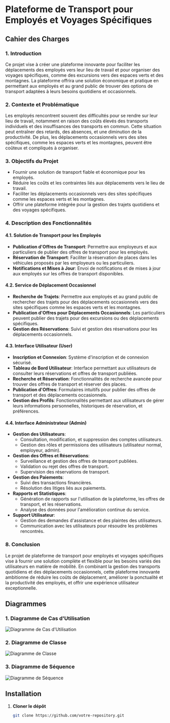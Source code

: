 # Plateforme de Transport pour Employés et Voyages Spécifiques

## Cahier des Charges

### 1. Introduction

Ce projet vise à créer une plateforme innovante pour faciliter les déplacements des employés vers leur lieu de travail et pour organiser des voyages spécifiques, comme des excursions vers des espaces verts et des montagnes. La plateforme offrira une solution économique et pratique en permettant aux employés et au grand public de trouver des options de transport adaptées à leurs besoins quotidiens et occasionnels.

### 2. Contexte et Problématique

Les employés rencontrent souvent des difficultés pour se rendre sur leur lieu de travail, notamment en raison des coûts élevés des transports individuels et des insuffisances des transports en commun. Cette situation peut entraîner des retards, des absences, et une diminution de la productivité. De plus, les déplacements occasionnels vers des sites spécifiques, comme les espaces verts et les montagnes, peuvent être coûteux et compliqués à organiser.

### 3. Objectifs du Projet

- Fournir une solution de transport fiable et économique pour les employés.
- Réduire les coûts et les contraintes liés aux déplacements vers le lieu de travail.
- Faciliter les déplacements occasionnels vers des sites spécifiques comme les espaces verts et les montagnes.
- Offrir une plateforme intégrée pour la gestion des trajets quotidiens et des voyages spécifiques.

### 4. Description des Fonctionnalités

#### 4.1. Solution de Transport pour les Employés
- **Publication d'Offres de Transport**: Permettre aux employeurs et aux particuliers de publier des offres de transport pour les employés.
- **Réservation de Transport**: Faciliter la réservation de places dans les véhicules proposés par les employeurs ou les particuliers.
- **Notifications et Mises à Jour**: Envoi de notifications et de mises à jour aux employés sur les offres de transport disponibles.

#### 4.2. Service de Déplacement Occasionnel
- **Recherche de Trajets**: Permettre aux employés et au grand public de rechercher des trajets pour des déplacements occasionnels vers des sites spécifiques comme les espaces verts et les montagnes.
- **Publication d'Offres pour Déplacements Occasionnels**: Les particuliers peuvent publier des trajets pour des excursions ou des déplacements spécifiques.
- **Gestion des Réservations**: Suivi et gestion des réservations pour les déplacements occasionnels.

#### 4.3. Interface Utilisateur (User)
- **Inscription et Connexion**: Système d'inscription et de connexion sécurisé.
- **Tableau de Bord Utilisateur**: Interface permettant aux utilisateurs de consulter leurs réservations et offres de transport publiées.
- **Recherche et Réservation**: Fonctionnalités de recherche avancée pour trouver des offres de transport et réserver des places.
- **Publication d'Offres**: Formulaires intuitifs pour publier des offres de transport et des déplacements occasionnels.
- **Gestion des Profils**: Fonctionnalités permettant aux utilisateurs de gérer leurs informations personnelles, historiques de réservation, et préférences.

#### 4.4. Interface Administrateur (Admin)
- **Gestion des Utilisateurs**:
  - Consultation, modification, et suppression des comptes utilisateurs.
  - Gestion des rôles et permissions des utilisateurs (utilisateur normal, employeur, admin).
- **Gestion des Offres et Réservations**:
  - Surveillance et gestion des offres de transport publiées.
  - Validation ou rejet des offres de transport.
  - Supervision des réservations de transport.
- **Gestion des Paiements**:
  - Suivi des transactions financières.
  - Résolution des litiges liés aux paiements.
- **Rapports et Statistiques**:
  - Génération de rapports sur l'utilisation de la plateforme, les offres de transport, et les réservations.
  - Analyse des données pour l'amélioration continue du service.
- **Support Utilisateur**:
  - Gestion des demandes d'assistance et des plaintes des utilisateurs.
  - Communication avec les utilisateurs pour résoudre les problèmes rencontrés.

### 8. Conclusion

Le projet de plateforme de transport pour employés et voyages spécifiques vise à fournir une solution complète et flexible pour les besoins variés des utilisateurs en matière de mobilité. En combinant la gestion des transports quotidiens et des déplacements occasionnels, cette plateforme innovante ambitionne de réduire les coûts de déplacement, améliorer la ponctualité et la productivité des employés, et offrir une expérience utilisateur exceptionnelle.

## Diagrammes

### 1. Diagramme de Cas d'Utilisation

![Diagramme de Cas d'Utilisation](./diagrams/diagramme_cas_utilisation.png)

### 2. Diagramme de Classe

![Diagramme de Classe](./diagrams/diagramme_classe.png)

### 3. Diagramme de Séquence

![Diagramme de Séquence](./diagrams/diagramme_sequence.png)

## Installation

1. **Cloner le dépôt**
   ```bash
   git clone https://github.com/votre-repository.git
